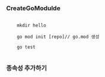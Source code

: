### CreateGoModulde

```shell

    mkdir hello
    
    go mod init [repo]// go.mod 생성
    
    go test
    
```


### 종속성 추가하기

